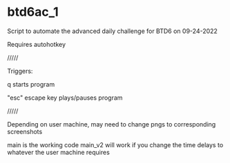 # btd6ac_1
Script to automate the advanced daily challenge for BTD6 on 09-24-2022

Requires autohotkey

/////

Triggers:

q
  starts program
  
"esc"
  escape key plays/pauses program
  
 /////
 
 Depending on user machine, may need to change pngs to corresponding screenshots
 
 main is the working code
 main_v2 will work if you change the time delays to whatever the user machine requires
